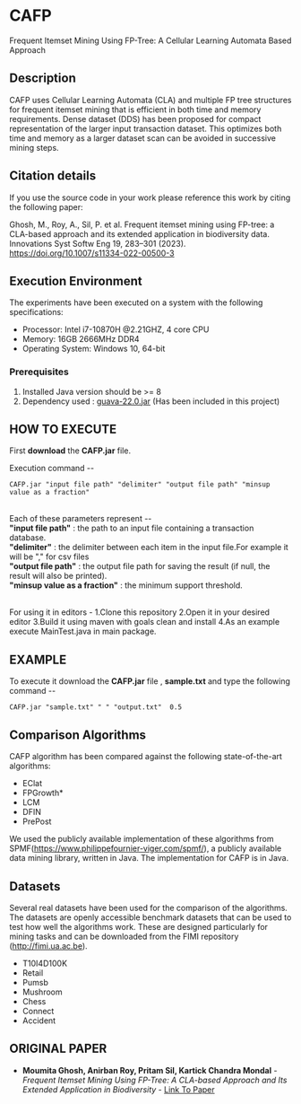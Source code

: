 # CAFP
Frequent Itemset Mining Using FP-Tree: A Cellular Learning Automata Based Approach

## Description
 CAFP uses Cellular Learning Automata (CLA) and multiple FP tree structures for frequent itemset mining that is efficient in both time and memory requirements. 
 Dense dataset (DDS) has been proposed for compact representation of the larger input transaction dataset. This optimizes both time and memory as a larger dataset scan can be avoided in successive mining steps.

## Citation details
If you use the source code in your work please reference this work by citing the following paper:

Ghosh, M., Roy, A., Sil, P. et al. Frequent itemset mining using FP-tree: a CLA-based approach and its extended application in biodiversity data. Innovations Syst Softw Eng 19, 283–301 (2023). https://doi.org/10.1007/s11334-022-00500-3

## Execution Environment
The experiments have been executed on a system with the following specifications:
- Processor: Intel i7-10870H @2.21GHZ, 4 core CPU
- Memory: 16GB 2666MHz DDR4
- Operating System: Windows 10, 64-bit


### Prerequisites

1. Installed Java version should be >= 8
2. Dependency used : [guava-22.0.jar](https://mvnrepository.com/artifact/com.google.guava/guava/22.0) (Has been included in this project)

## HOW TO EXECUTE

First <b>download</b> the <b>CAFP.jar</b> file.

Execution command --
```
CAFP.jar "input file path" "delimiter" "output file path" "minsup value as a fraction"
```
<br>
Each of these parameters represent -- <br>
<b>"input file path"</b>            : the path to an input file containing a transaction database.<br>
<b>"delimiter"</b>                  : the delimiter between each item in the input file.For example it will be "," for csv files<br>
<b>"output file path"</b>           : the output file path for saving the result (if null, the result will also be printed).<br>
<b>"minsup value as a fraction"</b> : the minimum support threshold.<br>
 <br>

For using it in editors -
1.Clone this repository 
2.Open it in your desired editor
3.Build it using maven with goals clean and install
4.As an example execute MainTest.java in main package.

## EXAMPLE
To execute it download the <b>CAFP.jar</b> file , <b>sample.txt</b> and type the following command --<br>
```  
CAFP.jar "sample.txt" " " "output.txt"  0.5
```

## Comparison Algorithms
CAFP algorithm has been compared against the following state-of-the-art algorithms: 
- EClat
- FPGrowth*
- LCM
- DFIN
- PrePost

We used the publicly available implementation of these algorithms from SPMF(https://www.philippefournier-viger.com/spmf/), a publicly available data mining library, written in Java.
The implementation for CAFP is in Java.

## Datasets
Several real datasets have been used for the comparison of the algorithms.
The datasets are openly accessible benchmark datasets that can be used to test how well the algorithms work. These are designed particularly for mining tasks and can be downloaded from the FIMI repository (http://fimi.ua.ac.be). 
- T10I4D100K
- Retail
- Pumsb
- Mushroom
- Chess
- Connect
- Accident

## ORIGINAL PAPER
* **Moumita Ghosh, Anirban Roy, Pritam Sil, Kartick Chandra Mondal** - *Frequent Itemset Mining Using FP-Tree: A CLA-based Approach and Its Extended Application in Biodiversity* - [Link To Paper](https://link.springer.com/article/10.1007/s11334-022-00500-3)

